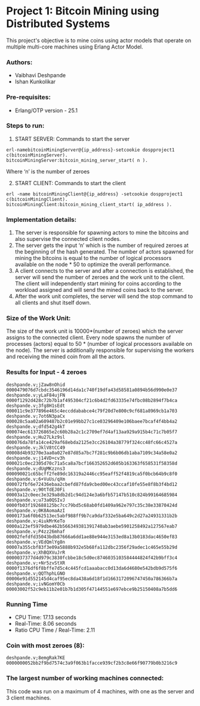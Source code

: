 # Project 1: Bitcoin Mining using Distributed Systems
This project's objective is to mine coins using actor models that operate on multiple multi-core machines using Erlang Actor Model.
### Authors:
* Vaibhavi Deshpande
* Ishan Kunkolikar
### Pre-requisites:
* Erlang/OTP version - 25.1
### Steps to run:
1. START SERVER: Commands to start the server
``` 
erl-namebitcoinMiningServer@{ip_address}-setcookie dospproject1
c(bitcoinMiningServer).
bitcoinMiningServer:bitcoin_mining_server_start( n ).
```
Where ‘n’ is the number of zeroes

2. START CLIENT: Commands to start the client
``` 
erl -name bitcoinMiningClient@{ip_address} -setcookie dospproject1
c(bitcoinMiningClient).
bitcoinMiningClient:bitcoin_mining_client_start( ip_address ).
```
### Implementation details:
1. The server is responsible for spawning actors to mine the bitcoins and also supervise the connected client nodes.
2. The server gets the input ‘n’ which is the number of required zeroes at the beginning of the hash generated. The number of actors spawned for mining the bitcoins is equal to the number of logical processors available on the node * 50 to optimize the overall performance.
3. A client connects to the server and after a connection is established, the server will send the number of zeroes and the work unit to the client. The client will independently start mining for coins according to the workload assigned and will send the mined coins back to the server.
4. After the work unit completes, the server will send the stop command to all clients and shut itself down.

### Size of the Work Unit:
The size of the work unit is 10000*(number of zeroes) which the server assigns to the connected client. Every node spawns the number of processes (actors) equal to 50 * (number of logical processors available on the node). The server is additionally responsible for supervising the workers and receiving the mined coin from all the actors.

### Results for Input -  4 zeroes
```
deshpande.v;jZaw8nOhid	0000479076d7cbdc3546196d14da1c740f19dfa43d58581a0894b56d990e0e37
deshpande.v;yLaF84ujFN	0000f1292d428c72b7b1af495304cf21c6b4d2fd63335e74fbc08b2894f7b4ca
deshpande.v;3fg8H1sEdt	000011c9e377896e465c4eccddababce4c79f20d7e800c9cf681a8969cb1a703
deshpande.v;7ot6N3paCx	000028c5aa02a609487b2c01e99bb27c1ce03296409e106baee7bcaf4f4bb4a2
deshpande.v;dfd542g4kT	000074ec613726865e2c60b28a2c1c2709ef7d4af13aa929a915b4c71c7b05f7
deshpande.v;Hu27Lkz9sl	000076da78fa14ce429af68ebda2125e3cc26104a38779f324cc48fc66c4527a
deshpande.v;JklV8tCC49	00008d4b93270e3aa0a027e87d85a7bc7f281c9b6b06db1aba7109c34a58e0a2
deshpande.v;j14VD+cv3h	000021c0ec2305d70c71a5ca8a7bcf166352652d605b163363f658531f58358d
deshpande.v;dUgMKzzns3	000090021c65bcff2fe89dc16319a2446cc95eaff52f4819ca5f0bcb64b9c8f0
deshpande.v;6+VuUs/qXm	000072fbf6e72436ebaa2cbefd87fda9cbed00ec43ccaf10fe55e8f8b3f4bd12
deshpande.v;90tTdEJ0Fi	00003a12c0eec3e329a8db2d1c94d124e3a6bfb57147b510c824b99164685984
deshpande.v;u73a0QSIvJ	0000fb03f192688125bc7cc79bd5c68ab0fd1409a962e797c35c38e33870424d
deshpande.v;0K8AomaAzI	0000173a6f0b62513ec5abf988ff9b7ca9daf332e5ba649c2d27a24931331b2b
deshpande.v;4iukMrKeTo	0000a123ef5979dbe462b566349381391740ab3aebe5901258492a127567eab7
deshpande.v;P4zz26mhaf	00002fefdfd35043bdb87666a6dd1ae88e944e3153ed8a13b0183dac4650ef83
deshpande.v;VEdQmlYg8n	00007a355cbf83f3e09a5888b932e5b68fa112dbc2356f29adec1c465e55b29d
deshpande.v;XhBQXVuJrR	0000037377d4d979c3830fcbbe18c5d0ec8746035103584444824f42b9bff3c4
deshpande.v;+Nr5zvStXR	0000f1376df6f8bffe7d5c4c445fcd1aaabacc0d13da6d4680e542bdb9d575f6
deshpande.v;QQThphLGNO	00006e91d552145d4caf95ec8da438a6d18f1d1663172096747450a786366b7a
deshpande.v;ivNGomY0Cb	00003002f52c9eb11b2e01b7b1d305f47144551e697ebce9b25150408a7b5dd6
```

### Running Time
* CPU Time: 17.13 seconds
* Real-Time:  8.06 seconds
* Ratio CPU Time / Real-Time: 2.11

### Coin with most zeroes (8):
```
deshpande.v;8emgRak7KE 0000000052bb2f9bd7574c3a9f063b1facce939cf2b3c8e66f90779b0b3216c9
```
### The largest number of working machines connected:
This code was run on a maximum of 4 machines, with one as the server and 3 client machines. 






